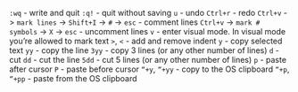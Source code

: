 `:wq` - write and quit
`:q!` - quit without saving
`u` - undo
`Ctrl+r` - redo
`Ctrl+v` -> `mark lines` -> `Shift+I` -> `#` -> `esc` - comment lines
`Ctrl+v` -> `mark # symbols` -> `X` -> `esc` - uncomment lines
`v` - enter visual mode. In visual mode you’re allowed to mark text
`>`, `<` - add and remove indent
`y` - copy selected text
`yy` - copy the line
`3yy` - copy 3 lines (or any other number of lines)
`d` - cut
`dd` - cut the line
`5dd` - cut 5 lines (or any other number of lines)
`p` - paste after cursor
`P` - paste before cursor
`“+y`, `“+yy` - copy to the OS clipboard
`“+p`, `“+pp` - paste from the OS clipboard
